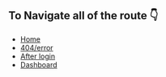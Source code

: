## To Navigate all of the route :point_down:

- [Home](https://mamun-ethan.github.io/E-learning-platform-template/index.html)
- [404/error](https://mamun-ethan.github.io/E-learning-platform-template/404.html)
- [After login](https://mamun-ethan.github.io/E-learning-platform-template/login.html)
- [Dashboard](https://mamun-ethan.github.io/E-learning-platform-template/dashboard.html)
